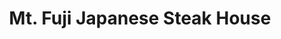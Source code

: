 ---
layout: place
title: Mt. Fuji Japanese Steak House
permalink: /delaware/milford/mt-fuji-japanese-steak-house.html
stateAbbr: DE
stateName: Delaware
cityName: Milford
seo:
  type: restaurant
  links: http://www.fuji19963.com/
place_id: ChIJY55Uk4eZuIkRUWSEv5G-rzY
photos:
  - name: >-
      places/ChIJY55Uk4eZuIkRUWSEv5G-rzY/photos/AeeoHcJtCVbP6dRcfLLX5YBNxvkWhuLZQ0TYWJQWpnxl-4aTnmwrH-xZwR25AauI_SnswHVBdpt6BIpbq7zLpnJIylJQlKCgPxwuNo0eWLwP_PKJPdHdA6ZZepoKSBNZ-WaSGjk4QVhq_vsXVx9yETnHd95zMsmEys9CsBAjse1I6HE-OPdXPCdAz32lcZrXm1vLYJiakRZb6cvJDKuP8PvRS1TXwIW3WtQpQuJNpk72lmzi_2MkoRYgyl6VNaoqBkcJjFJkN91sYVebNWIcwzdSJPrAmo_zEsM548E1rZF-0Iigh63CFUBJffxr852grM2CoAHJpay1IImguIUUova9DxPvWXk-8mIQy1c4__YG89CBjSyBrM5SdQPqVFse34VMP-Heqlx3OmE9ewUpErW5jXk4-UQltZEddf1DjmBIHUo
    widthPx: 3024
    heightPx: 3024
    authorAttributions:
      - displayName: Peggy S
        uri: https://maps.google.com/maps/contrib/104617287703958149519
        photoUri: >-
          https://lh3.googleusercontent.com/a-/ALV-UjXOtjWpxSI5VyytsQ17NBd37jn3w-D3OwYmatvjUhZjD9BtDO6Mfg=s100-p-k-no-mo
    flagContentUri: >-
      https://www.google.com/local/imagery/report/?cb_client=maps_api_places.places_api&image_key=!1e10!2sCIHM0ogKEICAgIDJ-8bkGA&hl=en-US
    googleMapsUri: >-
      https://www.google.com/maps/place//data=!3m4!1e2!3m2!1sCIHM0ogKEICAgIDJ-8bkGA!2e10!4m2!3m1!1s0x89b8998793549e63:0x36afbe91bf846451
  - name: >-
      places/ChIJY55Uk4eZuIkRUWSEv5G-rzY/photos/AeeoHcLO5wlmHO89TCjad74TK9yyXMwep6UlKsPz_RsP5mZwg9vdfUU_5vv__IOJ5e78Vl-6hOMR9w5pWBmjSEHCXtIQH6ilcKVR-QlQzrqmOXvzlLHv4ud9_-lAkNl-DUqCcs2ywdw78AZ3uHF28WujXrQpV4e1pU0PrFsdgRz_zg4rUmy-Qv0OZf2UnJDc_yhnCsWcSn4J99yIxdEYWs5-Ys0-1FwERIymNttXTtRpDwJ8I42NC8tJ5BofGDmSjll--RyOnkziOFtgVFfcG1UK_T-FJmNBacJdD0CUaPaPxPAK9Q
    widthPx: 3573
    heightPx: 3573
    authorAttributions:
      - displayName: Mt. Fuji Japanese Steak House
        uri: https://maps.google.com/maps/contrib/104735578978452885058
        photoUri: >-
          https://lh3.googleusercontent.com/a-/ALV-UjWeI8MvqHpLir1JBe8qEdo32PtoBjT-lI-HaKlzGkiOumXL2idp=s100-p-k-no-mo
    flagContentUri: >-
      https://www.google.com/local/imagery/report/?cb_client=maps_api_places.places_api&image_key=!1e10!2sAF1QipMylKpdNONat9eM1HflIdALJUFXxgLsSE5KdrOt&hl=en-US
    googleMapsUri: >-
      https://www.google.com/maps/place//data=!3m4!1e2!3m2!1sAF1QipMylKpdNONat9eM1HflIdALJUFXxgLsSE5KdrOt!2e10!4m2!3m1!1s0x89b8998793549e63:0x36afbe91bf846451
  - name: >-
      places/ChIJY55Uk4eZuIkRUWSEv5G-rzY/photos/AeeoHcJKBrJ1b8GcUBVzrsXd7-HfSeXrJb1lqTKlMllaiTG0A_6fzu_qteE-rsn05MAPHJW4DUZSlwsAGpcFu573taeXWZcdgoe37qVlLTjvypKz-PvLj0JayUbS1oLdymUSoJ3KkWHpMXv8Al0Pj9pRsY8xjL923uZxZlPRJyidQF3d_EU0lZ1wAuCAkk4RRNjT6GNGEwze6oWFgwvKGiBcwRdtwC6fUEwTO5mQJmnYyIqthlmg_DmVNwA99eFUiHjSqiIQ5CYuirISUJNM53GOTtGlkn3rrXS3aMNLbSQHIf5GnTFsZB5N77cGR0OU_D9RduXuTtZyIQRsGMYD6uRn8wUzydqD-kGaHzLxF7-NVLLgKNtuGazJLD_Azw6XB7zn9qF_qX22iJVO4Q3gJt94cw9F1ZsaZQQHM0oNYUt2n2YprCTC
    widthPx: 4000
    heightPx: 3000
    authorAttributions:
      - displayName: Jen Reynolds
        uri: https://maps.google.com/maps/contrib/105489401747264110692
        photoUri: >-
          https://lh3.googleusercontent.com/a-/ALV-UjWrwSDbQuksjmlfHNECD72UY5QWnmk24UQunNksYsvLRw3Wh1JXoQ=s100-p-k-no-mo
    flagContentUri: >-
      https://www.google.com/local/imagery/report/?cb_client=maps_api_places.places_api&image_key=!1e10!2sCIHM0ogKEICAgIC5j9abwwE&hl=en-US
    googleMapsUri: >-
      https://www.google.com/maps/place//data=!3m4!1e2!3m2!1sCIHM0ogKEICAgIC5j9abwwE!2e10!4m2!3m1!1s0x89b8998793549e63:0x36afbe91bf846451
  - name: >-
      places/ChIJY55Uk4eZuIkRUWSEv5G-rzY/photos/AeeoHcLk8OV2YklH3ADIJtjgkVnyz9l68GxFXgpK5cmfKlWozoiFR2awpWbEtuYyI81rHinqvVoRdzbu09tA0nSik7BvwXgz6Oy6OT8L2MvsoiblkVTZobYc8NgR1AutFU48aRQYiQRoPxDsNj2F59GY8oTiutY7N7Rj6VjCN9d9IRPDnSduYzbPM_o_SkT-fb1xf_bf-eUKlmad2nBlPmRyRGlSVHVjAir_gcSOhoLTgTXVGvL1IPZsFoaXnzQos5OfVmefAnGHkfRRuORnQV8D_mxCLErGSsPnJUz9354kVGp1-w
    widthPx: 3557
    heightPx: 3557
    authorAttributions:
      - displayName: Mt. Fuji Japanese Steak House
        uri: https://maps.google.com/maps/contrib/104735578978452885058
        photoUri: >-
          https://lh3.googleusercontent.com/a-/ALV-UjWeI8MvqHpLir1JBe8qEdo32PtoBjT-lI-HaKlzGkiOumXL2idp=s100-p-k-no-mo
    flagContentUri: >-
      https://www.google.com/local/imagery/report/?cb_client=maps_api_places.places_api&image_key=!1e10!2sAF1QipNbgPSK8T46ZBk5_ZbtCxvoGOU_R4iDczY1T7r0&hl=en-US
    googleMapsUri: >-
      https://www.google.com/maps/place//data=!3m4!1e2!3m2!1sAF1QipNbgPSK8T46ZBk5_ZbtCxvoGOU_R4iDczY1T7r0!2e10!4m2!3m1!1s0x89b8998793549e63:0x36afbe91bf846451
  - name: >-
      places/ChIJY55Uk4eZuIkRUWSEv5G-rzY/photos/AeeoHcITGdePx8uZDA4_xK0fMCi1Ggu8b9Fkik14iUnVATbtdUBJo6BFJkFyOZhyzyJy_iawErAk4yTir8WvjSveuOg2e24nzU3hklS8FHaoBSsfY1G5lFh52Id963OWsO6c_R1N9Kq8ScfAcyswfmmttVtpoGGt-pvaFgnV7nHtr5FoVMTLJRIZ09I55S6K_2ZHqTq0YzibhqF3uNbSTZZFHAZ4GSiQYczahv-sgMdFuTtavj6C3bb7bruoPttr3n9GKKE3ElaHlYGqDhJ_LHTN9CcjDHqfZfJJAsRkdXEpgu8z4w
    widthPx: 3233
    heightPx: 3233
    authorAttributions:
      - displayName: Mt. Fuji Japanese Steak House
        uri: https://maps.google.com/maps/contrib/104735578978452885058
        photoUri: >-
          https://lh3.googleusercontent.com/a-/ALV-UjWeI8MvqHpLir1JBe8qEdo32PtoBjT-lI-HaKlzGkiOumXL2idp=s100-p-k-no-mo
    flagContentUri: >-
      https://www.google.com/local/imagery/report/?cb_client=maps_api_places.places_api&image_key=!1e10!2sAF1QipO4CzAPg7dq1hq-hR5SFM7OzWg90BuYQp2AWty6&hl=en-US
    googleMapsUri: >-
      https://www.google.com/maps/place//data=!3m4!1e2!3m2!1sAF1QipO4CzAPg7dq1hq-hR5SFM7OzWg90BuYQp2AWty6!2e10!4m2!3m1!1s0x89b8998793549e63:0x36afbe91bf846451
  - name: >-
      places/ChIJY55Uk4eZuIkRUWSEv5G-rzY/photos/AeeoHcL-3-Iv6l1XNrSJrhi3c76OCV5AjqtMfyH7WGndzeWr7JoSWZzpzJ7uOOR-f_VbtSZHfmJSP4PnHm0tv64HssJ-EaOF42z6wTHsmyrXVgaw-pQ0DlF0iG7FNX7vn4WkTsJJedV9BlrD_NnI6xRZ7cZkcQnKi7Ax0Ln4TDyfGZCH5n2f2krm5qbW4V7JSFM3pnbpYf1p_EAjoLVrGdtJ9qa0vJjtIZdn5cDGhB7xDgUmvAgSv4eVt4WIawTgTkgPaSWI7Wo-wxfItw9zXgvTAUHiie2xN2HasLOHL2DqSG4-RQ
    widthPx: 960
    heightPx: 960
    authorAttributions:
      - displayName: Mt. Fuji Japanese Steak House
        uri: https://maps.google.com/maps/contrib/104735578978452885058
        photoUri: >-
          https://lh3.googleusercontent.com/a-/ALV-UjWeI8MvqHpLir1JBe8qEdo32PtoBjT-lI-HaKlzGkiOumXL2idp=s100-p-k-no-mo
    flagContentUri: >-
      https://www.google.com/local/imagery/report/?cb_client=maps_api_places.places_api&image_key=!1e10!2sAF1QipNc8H3ebx3qdqYU-VnfeNTdcjMcbjR2z-59wa4c&hl=en-US
    googleMapsUri: >-
      https://www.google.com/maps/place//data=!3m4!1e2!3m2!1sAF1QipNc8H3ebx3qdqYU-VnfeNTdcjMcbjR2z-59wa4c!2e10!4m2!3m1!1s0x89b8998793549e63:0x36afbe91bf846451
  - name: >-
      places/ChIJY55Uk4eZuIkRUWSEv5G-rzY/photos/AeeoHcKhN-bAdXLdHJD35G3tMtYVBJcOX63YPoyTVPt_12bfgsTC70NWEzV8FO6fetIAuguzUsyZnx4czmYXFqr1bFHWHiPj33VDsG_r4hezXVG53ceRZsowYuUNFwHEDnr5JpuVX7p06f7dbUf8HI2b4A7yssChvlmAG2aYQHoAT3FfM7CmSy2qef57sUeCNDVCaAnWLvIx4i7SV_xz5ZOXtibtSii0aFGbyhnHX48T3gNOAiTJ5LY-nTACTbXgrtsU5AIX9vZoys4QH-EMNoVV5OcK1mobCQsJ_qYEZwHx0I6IUDbsBMhmzq2716BvUh62D046NlUWW8jbIteeSax_muxwiYsLEOYckW-7npEH0ct0Bx1N_kMx0BW4co7T2R8gSeUrUH-URMh95BGrxOatHQPqHNpAM2olShAe8Rp_-rfoWlAO
    widthPx: 3024
    heightPx: 3024
    authorAttributions:
      - displayName: Rochelle Fisher
        uri: https://maps.google.com/maps/contrib/106451448171430588520
        photoUri: >-
          https://lh3.googleusercontent.com/a/ACg8ocKynw2wnpWm7XjWLGh_Nj805gwJxUdI8gZ_6iBer32KQ3uypQ=s100-p-k-no-mo
    flagContentUri: >-
      https://www.google.com/local/imagery/report/?cb_client=maps_api_places.places_api&image_key=!1e10!2sCIHM0ogKEICAgIDa4cbD4wE&hl=en-US
    googleMapsUri: >-
      https://www.google.com/maps/place//data=!3m4!1e2!3m2!1sCIHM0ogKEICAgIDa4cbD4wE!2e10!4m2!3m1!1s0x89b8998793549e63:0x36afbe91bf846451
  - name: >-
      places/ChIJY55Uk4eZuIkRUWSEv5G-rzY/photos/AeeoHcLbC5w81g8YdXfkkE1QCp7RsFFO8s9t5w-Lhe14dkygQi6Vk2_c9521SVaPYnTBp_YxDPXFUAumO4MeLFI_8vC0DUrysKJN5Z2KzjEl9kxny4qKPRwdHW9lYWhxCb-93q9ijREkw1Mdg91W754Y50YFxdyQ0xoqS0-3BGo50d5Fm0F59L86DKNFp1evp7F-RBHOZkX3JS15sHnhWa62ikIUCNjAVEGIUQfdd5iqcLiCxtJ-DFS1Cp9HJIixSsAkV7Rh6tY26AQN582RWLFqCcTZPQUWtsng7xyde31e-AcxfoyFjwS_xtzQG8dHdDzImo6ezfMh40vYiWhHpDxpU9o8Nc6jWv0XLpE6n-V2_GE2GFAms1lgqJ-x2PK5SpShz7ccOEPiD0Fsjjg-1Avt-NUDAVVy-nH1MHghCWrTaVqLlR0J
    widthPx: 3468
    heightPx: 4624
    authorAttributions:
      - displayName: LC Collins
        uri: https://maps.google.com/maps/contrib/116804747203384935791
        photoUri: >-
          https://lh3.googleusercontent.com/a-/ALV-UjVT6kyv4JsmOdqlJMZ2gyUEt4B5s6hV909Bp0kcIIHhbuvthlzgPQ=s100-p-k-no-mo
    flagContentUri: >-
      https://www.google.com/local/imagery/report/?cb_client=maps_api_places.places_api&image_key=!1e10!2sCIHM0ogKEICAgIDrs7Lg0AE&hl=en-US
    googleMapsUri: >-
      https://www.google.com/maps/place//data=!3m4!1e2!3m2!1sCIHM0ogKEICAgIDrs7Lg0AE!2e10!4m2!3m1!1s0x89b8998793549e63:0x36afbe91bf846451
  - name: >-
      places/ChIJY55Uk4eZuIkRUWSEv5G-rzY/photos/AeeoHcLKzxqOwjUFMITgxqFYDRJSdSD7_xfZIp_fWId73T2Xdv1-GBuxS6Nte4Jk37lqDNL6AayloKowuKpVLGz2u-ZSH-D5gtFghe2HJ2yTq3Ctuk6ddmPRQ9kf_hAkjD2dlJ45ArpYP20Jr0jdMtorUzS7eUku2a-z5hAoFaJRCSno2aaiOnUSrXzR8RRwESR-shNDB3vwcZA93jU3QWTvkxM4V32EZufbvJYioL4pQGKdN5lwqkKVourLliasFquLaFKdbiuTzVhMnCbaHoOE2sgWYPD5zXqDNd0qdg2tRLlVT7QuTdkY50GpLNvThW3lW16z1mzkjpcCGDMgjPjhLGhw3P3XzR_CzxslJGMegzdc2qvp6v0UXmqqz3QGCxaZB8B1S7UgzzSrz6YTo3nD6FIqxCJVrju5MIkHTV-KGpL4Y_Y
    widthPx: 3024
    heightPx: 4032
    authorAttributions:
      - displayName: Alex B
        uri: https://maps.google.com/maps/contrib/108446950311594836210
        photoUri: >-
          https://lh3.googleusercontent.com/a-/ALV-UjXGP4i0dPXCc4IpiSLOIcogi3FjVkRrZJ0CsK9806oHWoIl-X0=s100-p-k-no-mo
    flagContentUri: >-
      https://www.google.com/local/imagery/report/?cb_client=maps_api_places.places_api&image_key=!1e10!2sCIHM0ogKEICAgIDe_fug0AE&hl=en-US
    googleMapsUri: >-
      https://www.google.com/maps/place//data=!3m4!1e2!3m2!1sCIHM0ogKEICAgIDe_fug0AE!2e10!4m2!3m1!1s0x89b8998793549e63:0x36afbe91bf846451
  - name: >-
      places/ChIJY55Uk4eZuIkRUWSEv5G-rzY/photos/AeeoHcJGxvjoBsm8p9nUAgQsNd9hbBOEUUBlMeiHVzRKfRAYIeDhy8iAk4HiLuETCLohRNUn4_dumnbOaKQRzyGV9jZFDvd5IopaS9zXXHECuGFwqZXy-oFumWZmyYgByQeDCxgqYcxXpWtY_rJFmka9vham5qrXTRpB804YNK0j_vWiuDJuKcRIKJ3EEQmDguCcS6Tq6dMCmaAPx8IqD_plkGJvyFY8XJT8U5DS9xR5eriCkVntSme0opSqkfLvQ4sBP_CQ93zTK0HX1zaaqA2MNqirSNMLqepEtGK4GXfBPN5_QjS-GjFmQuAH3jLYP0Z7-NO1z6AzldYQXn-rTXzzRoIOSIp73kkLrPpzijkP-kLk-qWvHl_4aBVFIn7u-YhqlN0rZf3CillSTjPiso9z7VxcE58vdaLkz6zQ9vAOepnSDg
    widthPx: 3024
    heightPx: 4032
    authorAttributions:
      - displayName: Alex B
        uri: https://maps.google.com/maps/contrib/108446950311594836210
        photoUri: >-
          https://lh3.googleusercontent.com/a-/ALV-UjXGP4i0dPXCc4IpiSLOIcogi3FjVkRrZJ0CsK9806oHWoIl-X0=s100-p-k-no-mo
    flagContentUri: >-
      https://www.google.com/local/imagery/report/?cb_client=maps_api_places.places_api&image_key=!1e10!2sCIHM0ogKEICAgIDe_fugMA&hl=en-US
    googleMapsUri: >-
      https://www.google.com/maps/place//data=!3m4!1e2!3m2!1sCIHM0ogKEICAgIDe_fugMA!2e10!4m2!3m1!1s0x89b8998793549e63:0x36afbe91bf846451
address: Airpark Plaza, 941 N Dupont Blvd I, Milford, DE 19963, USA
street: Airpark Plaza,941 N Dupont Blvd I
city: Milford
state: DE
zip: '19963'
country: USA
neighborhood: null
latitude: '38.930810'
longitude: '-75.433653'
accessibility_options:
  wheelchairAccessibleParking: true
  wheelchairAccessibleEntrance: true
  wheelchairAccessibleRestroom: true
  wheelchairAccessibleSeating: true
business_status: OPERATIONAL
name: Mt. Fuji Japanese Steak House
google_maps_links:
  directionsUri: >-
    https://www.google.com/maps/dir//''/data=!4m7!4m6!1m1!4e2!1m2!1m1!1s0x89b8998793549e63:0x36afbe91bf846451!3e0
  placeUri: https://maps.google.com/?cid=3940577732165133393
  writeAReviewUri: >-
    https://www.google.com/maps/place//data=!4m3!3m2!1s0x89b8998793549e63:0x36afbe91bf846451!12e1
  reviewsUri: >-
    https://www.google.com/maps/place//data=!4m4!3m3!1s0x89b8998793549e63:0x36afbe91bf846451!9m1!1b1
  photosUri: >-
    https://www.google.com/maps/place//data=!4m3!3m2!1s0x89b8998793549e63:0x36afbe91bf846451!10e5
primary_type: Restaurant
opening_hours:
  regular: null
  current: null
secondary_opening_hours:
  regular:
    weekdayDescriptions: null
    type: null
  current:
    weekdayDescriptions: null
    type: null
phone: (302) 422-8880
price_level: PRICE_LEVEL_MODERATE
price_range: $20 &ndash; $30
rating: '4.2'
rating_count: 0
website: http://www.fuji19963.com/
description: >-
  Discover Mt. Fuji Japanese Steak House in Milford, DE$$$Mt. Fuji Japanese
  Steak House in Milford, DE, is a welcoming spot for enjoying fresh sushi and
  hibachi favorites in a relaxed setting. The restaurant specializes in
  authentic Japanese cuisine, including flavorful rolls and grilled dishes that
  cater to a variety of tastes, making it a great choice for families with its
  kid-friendly options. Accessibility features like wheelchair-friendly
  entrances and seating add to the convenience, ensuring everyone can enjoy the
  experience. Ample parking and a casual vibe make it an easy go-to for those
  searching for quality sushi options nearby. Whether you're in the mood for a
  quick meal or a laid-back dinner, this spot delivers on taste and simplicity.
generative_summary: >-
  Discover Mt. Fuji Japanese Steak House in Milford, DE$$$Mt. Fuji Japanese
  Steak House in Milford, DE, is a welcoming spot for enjoying fresh sushi and
  hibachi favorites in a relaxed setting. The restaurant specializes in
  authentic Japanese cuisine, including flavorful rolls and grilled dishes that
  cater to a variety of tastes, making it a great choice for families with its
  kid-friendly options. Accessibility features like wheelchair-friendly
  entrances and seating add to the convenience, ensuring everyone can enjoy the
  experience. Ample parking and a casual vibe make it an easy go-to for those
  searching for quality sushi options nearby. Whether you're in the mood for a
  quick meal or a laid-back dinner, this spot delivers on taste and simplicity.
generative_disclosure: Summarized by AI using the Grok-3-Mini model.
reviews:
  - name: >-
      places/ChIJY55Uk4eZuIkRUWSEv5G-rzY/reviews/ChZDSUhNMG9nS0VJQ0FnTUNRa195OFN3EAE
    relativePublishTimeDescription: a month ago
    rating: 2
    text:
      text: >-
        Ordered $50 of food - shrimp, chicken and steak with rice, noodles and a
        side of the spring rolls. Food was so overcooked and dry. They tried to
        add sauce on top but really chewy meat, can’t be saved. I called they
        didn’t offer a refund but offered a credit. As someone not interested in
        trying again, it was unhelpful. However, she was nice on the phone and
        said she will call me back. We will see!
      languageCode: en
    originalText:
      text: >-
        Ordered $50 of food - shrimp, chicken and steak with rice, noodles and a
        side of the spring rolls. Food was so overcooked and dry. They tried to
        add sauce on top but really chewy meat, can’t be saved. I called they
        didn’t offer a refund but offered a credit. As someone not interested in
        trying again, it was unhelpful. However, she was nice on the phone and
        said she will call me back. We will see!
      languageCode: en
    authorAttribution:
      displayName: Ameenah Prince
      uri: https://www.google.com/maps/contrib/104526542561887561987/reviews
      photoUri: >-
        https://lh3.googleusercontent.com/a-/ALV-UjWE2qd9A_rpVaC5ZOUUFZypKHCnj8DQ6y_1ukqRUCEhkStQSOU=s128-c0x00000000-cc-rp-mo
    publishTime: '2025-03-06T22:54:06.157682Z'
    flagContentUri: >-
      https://www.google.com/local/review/rap/report?postId=ChZDSUhNMG9nS0VJQ0FnTUNRa195OFN3EAE&d=17924085&t=1
    googleMapsUri: >-
      https://www.google.com/maps/reviews/data=!4m6!14m5!1m4!2m3!1sChZDSUhNMG9nS0VJQ0FnTUNRa195OFN3EAE!2m1!1s0x89b8998793549e63:0x36afbe91bf846451
  - name: >-
      places/ChIJY55Uk4eZuIkRUWSEv5G-rzY/reviews/ChdDSUhNMG9nS0VJQ0FnSURlX2N2ajRBRRAB
    relativePublishTimeDescription: 2 years ago
    rating: 5
    text:
      text: >-
        I've been here about 4 or 5 times now, and I gotta say, I love this
        place. The crab cheese tempura (no pic, I was too busy eating it lol)
        was hot & the crab tasted fresh, the batter was very crispy yet soft.

        ⠀This time around, the brown sauce on the steak was too salty, although
        this is my first time thinking that. They're usually good about
        balancing their food, so it's nothing to worry about — the white dipping
        sauce on the side made up for that anyway. The atmosphere is somewhat
        quiet, but I wouldn't say it's awkward, and the staff is always very
        attentive to your needs. They'll often check up on you & ask if
        everything is okay, which is highly appreciated, and all of them still
        wear masks here.


        ⠀The food portion, as you can see, is massive. I always end up having to
        take the extras home, which isn't necessarily a bad thing. More bang for
        your buck, right? If I had to complain about anything, it'd be that I
        wish they had more variety, since the dinner menu boils down to combos
        of rice, vegetables, and your choice of a protein. There appear to be a
        lot of sushi options, unfortunately I'm not a fan of sushi.

        ⠀Delicious food overall; I'd recommend going there. They also offer
        online pick-up on their website, which I've done on occasion.
      languageCode: en
    originalText:
      text: >-
        I've been here about 4 or 5 times now, and I gotta say, I love this
        place. The crab cheese tempura (no pic, I was too busy eating it lol)
        was hot & the crab tasted fresh, the batter was very crispy yet soft.

        ⠀This time around, the brown sauce on the steak was too salty, although
        this is my first time thinking that. They're usually good about
        balancing their food, so it's nothing to worry about — the white dipping
        sauce on the side made up for that anyway. The atmosphere is somewhat
        quiet, but I wouldn't say it's awkward, and the staff is always very
        attentive to your needs. They'll often check up on you & ask if
        everything is okay, which is highly appreciated, and all of them still
        wear masks here.


        ⠀The food portion, as you can see, is massive. I always end up having to
        take the extras home, which isn't necessarily a bad thing. More bang for
        your buck, right? If I had to complain about anything, it'd be that I
        wish they had more variety, since the dinner menu boils down to combos
        of rice, vegetables, and your choice of a protein. There appear to be a
        lot of sushi options, unfortunately I'm not a fan of sushi.

        ⠀Delicious food overall; I'd recommend going there. They also offer
        online pick-up on their website, which I've done on occasion.
      languageCode: en
    authorAttribution:
      displayName: Alex B
      uri: https://www.google.com/maps/contrib/108446950311594836210/reviews
      photoUri: >-
        https://lh3.googleusercontent.com/a-/ALV-UjXGP4i0dPXCc4IpiSLOIcogi3FjVkRrZJ0CsK9806oHWoIl-X0=s128-c0x00000000-cc-rp-mo
    publishTime: '2022-10-17T20:41:01.845533Z'
    flagContentUri: >-
      https://www.google.com/local/review/rap/report?postId=ChdDSUhNMG9nS0VJQ0FnSURlX2N2ajRBRRAB&d=17924085&t=1
    googleMapsUri: >-
      https://www.google.com/maps/reviews/data=!4m6!14m5!1m4!2m3!1sChdDSUhNMG9nS0VJQ0FnSURlX2N2ajRBRRAB!2m1!1s0x89b8998793549e63:0x36afbe91bf846451
  - name: >-
      places/ChIJY55Uk4eZuIkRUWSEv5G-rzY/reviews/ChZDSUhNMG9nS0VJQ0FnSURYM29TeVBnEAE
    relativePublishTimeDescription: 5 months ago
    rating: 3
    text:
      text: >-
        The sushi items we got were fantastic & fresh. The hibachi food wasn’t
        the best, but not bad. We did find a hair in the hibachi chicken. The
        miso soup was delicious. The seafood soup was pretty much a clam chowder
        which is not what we expected. Tempura veggies were very good! The woman
        who  worked at the front counter was a sweetheart. Overall, would
        probably just get sushi and tempura next time. Would maybe like to try
        the noodles too.
      languageCode: en
    originalText:
      text: >-
        The sushi items we got were fantastic & fresh. The hibachi food wasn’t
        the best, but not bad. We did find a hair in the hibachi chicken. The
        miso soup was delicious. The seafood soup was pretty much a clam chowder
        which is not what we expected. Tempura veggies were very good! The woman
        who  worked at the front counter was a sweetheart. Overall, would
        probably just get sushi and tempura next time. Would maybe like to try
        the noodles too.
      languageCode: en
    authorAttribution:
      displayName: Liss Guerron
      uri: https://www.google.com/maps/contrib/111698498638006333820/reviews
      photoUri: >-
        https://lh3.googleusercontent.com/a-/ALV-UjVXMJpDNnszA4qdW6hqYzqZn71jjDAwXy1vo1rf7U0q_wobPKYG=s128-c0x00000000-cc-rp-mo-ba3
    publishTime: '2024-10-27T17:43:20.121240Z'
    flagContentUri: >-
      https://www.google.com/local/review/rap/report?postId=ChZDSUhNMG9nS0VJQ0FnSURYM29TeVBnEAE&d=17924085&t=1
    googleMapsUri: >-
      https://www.google.com/maps/reviews/data=!4m6!14m5!1m4!2m3!1sChZDSUhNMG9nS0VJQ0FnSURYM29TeVBnEAE!2m1!1s0x89b8998793549e63:0x36afbe91bf846451
  - name: >-
      places/ChIJY55Uk4eZuIkRUWSEv5G-rzY/reviews/ChZDSUhNMG9nS0VJQ0FnSURBNk5PVlpnEAE
    relativePublishTimeDescription: 7 years ago
    rating: 1
    text:
      text: >-
        Saddest part is this place deserved less than 1 star. First, the
        waitress got part of our order completely wrong. I informed her and
        asked for the correct food. 15 mins later, she came back and asked if we
        still wanted the correct food. I asked why they hadn't put it on yet.
        She said the chef said it would take too long because it was frozen. I
        said forget it and I wasn't paying for incorrect food. For the next 20
        mins, she ran past our table and would not stop. I had to yell to her to
        ask for the bill. At the register, we were asked why we didn't pay for
        the wrong food. The nerve, especially since it sat there for 20 mins
        while we waited for the correct food that never came. The rest of the
        food was mediocre. The shrimp ramen soup tasted like the threw frozen
        shrimp, noodles, and veggies in a bowl of hot water. Such a
        disappointing meal. Thought it would be good, since others raved about
        this place.
      languageCode: en
    originalText:
      text: >-
        Saddest part is this place deserved less than 1 star. First, the
        waitress got part of our order completely wrong. I informed her and
        asked for the correct food. 15 mins later, she came back and asked if we
        still wanted the correct food. I asked why they hadn't put it on yet.
        She said the chef said it would take too long because it was frozen. I
        said forget it and I wasn't paying for incorrect food. For the next 20
        mins, she ran past our table and would not stop. I had to yell to her to
        ask for the bill. At the register, we were asked why we didn't pay for
        the wrong food. The nerve, especially since it sat there for 20 mins
        while we waited for the correct food that never came. The rest of the
        food was mediocre. The shrimp ramen soup tasted like the threw frozen
        shrimp, noodles, and veggies in a bowl of hot water. Such a
        disappointing meal. Thought it would be good, since others raved about
        this place.
      languageCode: en
    authorAttribution:
      displayName: Janine Beatty
      uri: https://www.google.com/maps/contrib/100294128257484421864/reviews
      photoUri: >-
        https://lh3.googleusercontent.com/a-/ALV-UjXQGvHke3XU1bg-aDjBdaKTOa5BLSulr8S5A__TUnyJQkNCwp8NWg=s128-c0x00000000-cc-rp-mo-ba6
    publishTime: '2018-01-27T00:22:06.914Z'
    flagContentUri: >-
      https://www.google.com/local/review/rap/report?postId=ChZDSUhNMG9nS0VJQ0FnSURBNk5PVlpnEAE&d=17924085&t=1
    googleMapsUri: >-
      https://www.google.com/maps/reviews/data=!4m6!14m5!1m4!2m3!1sChZDSUhNMG9nS0VJQ0FnSURBNk5PVlpnEAE!2m1!1s0x89b8998793549e63:0x36afbe91bf846451
  - name: >-
      places/ChIJY55Uk4eZuIkRUWSEv5G-rzY/reviews/ChdDSUhNMG9nS0VJQ0FnSUQzcFp1UjVnRRAB
    relativePublishTimeDescription: 4 months ago
    rating: 5
    text:
      text: >-
        I had the Sexy Jalapeño appetizer.

        As well as the OMG roll.

        I was blown away by the quality, presentation, and taste. You can tell
        the chef has a passion for what he does. I didn't want to be that guy
        who takes pictures of his food. But honestly next time I will. I can't
        even find google images that look as good as what the chef prepared this
        evening. It was a beautiful presentation, accompanied by an amazing
        taste.

        I have lived in the area for 5 - 6 years and had never stopped in. I
        will be a regular from this moment on. Honestly this is the best I have
        had in probably 20 years.
      languageCode: en
    originalText:
      text: >-
        I had the Sexy Jalapeño appetizer.

        As well as the OMG roll.

        I was blown away by the quality, presentation, and taste. You can tell
        the chef has a passion for what he does. I didn't want to be that guy
        who takes pictures of his food. But honestly next time I will. I can't
        even find google images that look as good as what the chef prepared this
        evening. It was a beautiful presentation, accompanied by an amazing
        taste.

        I have lived in the area for 5 - 6 years and had never stopped in. I
        will be a regular from this moment on. Honestly this is the best I have
        had in probably 20 years.
      languageCode: en
    authorAttribution:
      displayName: Ben March
      uri: https://www.google.com/maps/contrib/105626631735670561357/reviews
      photoUri: >-
        https://lh3.googleusercontent.com/a/ACg8ocLv2L00b9JF8u2mZ_sskBu5gm4V8cvkA_NyaOwse4yo5imJaQ=s128-c0x00000000-cc-rp-mo-ba3
    publishTime: '2024-11-17T02:08:04.278651Z'
    flagContentUri: >-
      https://www.google.com/local/review/rap/report?postId=ChdDSUhNMG9nS0VJQ0FnSUQzcFp1UjVnRRAB&d=17924085&t=1
    googleMapsUri: >-
      https://www.google.com/maps/reviews/data=!4m6!14m5!1m4!2m3!1sChdDSUhNMG9nS0VJQ0FnSUQzcFp1UjVnRRAB!2m1!1s0x89b8998793549e63:0x36afbe91bf846451
review_summary: >-
  What Visitors Are Buzzing About$$$Folks who've tried this place often rave
  about the fresh sushi and generous portions that make for a satisfying meal,
  with many highlighting the flavorful hibachi dishes as a standout feature.
  While some have mentioned occasional issues like overcooked items or service
  mix-ups, the overall atmosphere and attentive staff keep things enjoyable and
  worth another visit. It's clear that the restaurant shines when it comes to
  variety in Japanese fare, appealing to those looking for reliable spots for
  family outings or casual evenings. On the positive side, diners appreciate the
  kid-friendly menu and solid options for groups, adding to its appeal as a
  local favorite. All in all, if you're on the hunt for tasty sushi experiences
  nearby, this spot generally delivers a solid vibe with room for the occasional
  tweak.
review_disclosure: Summarized by AI using the Grok-3-Mini model.
parking_options:
  freeParkingLot: true
  freeStreetParking: true
  valetParking: false
payment_options:
  acceptsCreditCards: true
  acceptsDebitCards: true
  acceptsCashOnly: false
  acceptsNfc: true
allow_dogs: null
curbside_pickup: null
delivery: true
dine_in: true
good_for_children: true
good_for_groups: true
good_for_sports: false
live_music: false
menu_for_children: true
outdoor_seating: false
reservable: true
restroom: true
serves_beer: true
serves_breakfast: false
serves_brunch: null
serves_cocktails: true
serves_coffee: true
serves_dinner: true
serves_dessert: true
serves_lunch: true
serves_vegetarian_food: true
serves_wine: true
takeout: true
update_category: pro
places_description: null

---
